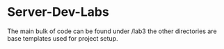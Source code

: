 # Server-Dev-Labs

The main bulk of code can be found under /lab3 the other directories are base templates used for project setup.
